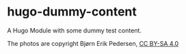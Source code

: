 # hugo-dummy-content

A Hugo Module with some dummy test content.

The photos are copyright Bjørn Erik Pedersen, [CC BY-SA 4.0](https://creativecommons.org/licenses/by-sa/4.0/deed.en)